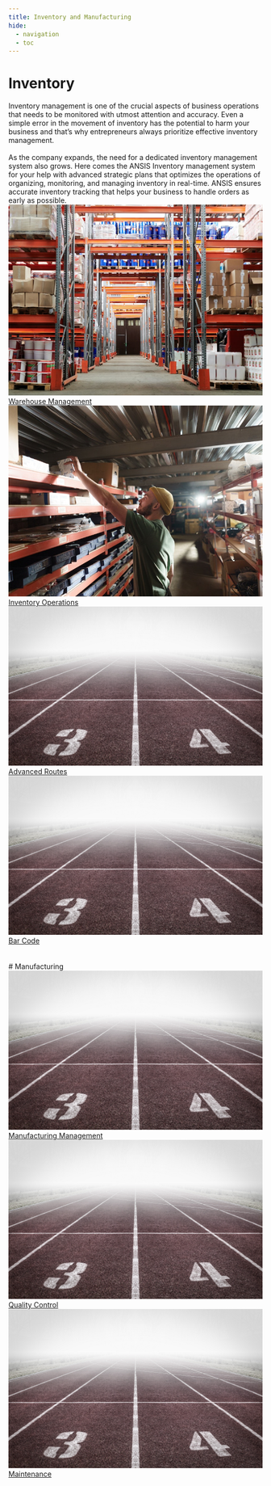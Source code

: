 ```yaml
---
title: Inventory and Manufacturing
hide:
  - navigation
  - toc
---
```


# Inventory
<div class="p-7">
Inventory management is one of the crucial aspects of business operations that needs to be monitored with utmost attention and accuracy. Even a simple error in the movement of inventory has the potential to harm your business and that’s why entrepreneurs always prioritize effective inventory management. 
<br/><br/>
As the company expands, the need for a dedicated inventory management system also grows. Here comes the ANSIS Inventory management system for your help with advanced strategic plans that optimizes the operations of organizing, monitoring, and managing inventory in real-time. ANSIS ensures accurate inventory tracking that helps your business to handle orders as early as possible.
</div>

<section>
<!-- This example requires Tailwind CSS v2.0+ -->
<div class="relative bg-white overflow-hidden">
 <div class="p-7 grid grid-cols-1 sm:grid-cols-1 md:grid-cols-5 lg:grid-cols-5 xl:grid-cols-5 gap-5">
    <a href="01_warehouse_management" class="rounded overflow-hidden shadow-lg">
      <img class="w-full" src="assets/warehouse_management.jpg" alt="Platform">
      <div class="px-6 py-2">
        <div class="font-regular text-l mb-2" >Warehouse Management</div>
      </div>
    </a>
    <a href="02_inventory_operations" class="rounded overflow-hidden shadow-lg">
      <img class="w-full" src="assets/inventory_operations.jpg" alt="Platform">
      <div class="px-6 py-2">
        <div class="font-regular text-l mb-2" >Inventory Operations</div>
      </div>
    </a>
    <a href="01_getting_started" class="rounded overflow-hidden shadow-lg">
      <img class="w-full" src="assets/getting_started.jpg" alt="Platform">
      <div class="px-6 py-2">
        <div class="font-regular text-l mb-2" >Advanced Routes</div>
      </div>
    </a>
    <a href="01_getting_started" class="rounded overflow-hidden shadow-lg">
      <img class="w-full" src="assets/getting_started.jpg" alt="Platform">
      <div class="px-6 py-2">
        <div class="font-regular text-l mb-2" >Bar Code</div>
      </div>
    </a>
</div>
</section>
<br />
<br />
# Manufacturing
<section>
<!-- This example requires Tailwind CSS v2.0+ -->
<div class="relative bg-white overflow-hidden">
 <div class="p-7 grid grid-cols-1 sm:grid-cols-1 md:grid-cols-5 lg:grid-cols-5 xl:grid-cols-5 gap-5">
    <a href="01_warehouse_managament" class="rounded overflow-hidden shadow-lg">
      <img class="w-full" src="assets/getting_started.jpg" alt="Platform">
      <div class="px-6 py-2">
        <div class="font-regular text-l mb-2" >Manufacturing Management</div>
      </div>
    </a>
    <a href="01_getting_started" class="rounded overflow-hidden shadow-lg">
      <img class="w-full" src="assets/getting_started.jpg" alt="Platform">
      <div class="px-6 py-2">
        <div class="font-regular text-l mb-2" >Quality Control</div>
      </div>
    </a>
    <a href="01_getting_started" class="rounded overflow-hidden shadow-lg">
      <img class="w-full" src="assets/getting_started.jpg" alt="Platform">
      <div class="px-6 py-2">
        <div class="font-regular text-l mb-2" >Maintenance</div>
      </div>
    </a>
</div>
</section>